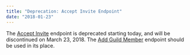 ```yaml
---
title: "Deprecation: Accept Invite Endpoint"
date: "2018-01-23"
---
```


The [Accept Invite](/docs/resources/invite#) endpoint is deprecated starting today, and will be discontinued on March 23, 2018. The [Add Guild Member](/docs/resources/guild#add-guild-member) endpoint should be used in its place.
